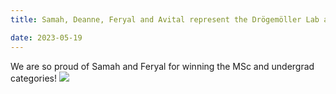 ```yaml
---
title: Samah, Deanne, Feryal and Avital represent the Drögemöller Lab at the first BMG Research Day!

date: 2023-05-19
---
```


We are so proud of Samah and Feryal for winning the MSc and undergrad categories!
![](/img/bmg_2023a.jpg)

<!--more-->



